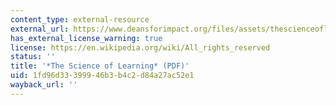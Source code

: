 ```yaml
---
content_type: external-resource
external_url: https://www.deansforimpact.org/files/assets/thescienceoflearning.pdf
has_external_license_warning: true
license: https://en.wikipedia.org/wiki/All_rights_reserved
status: ''
title: '*The Science of Learning* (PDF)'
uid: 1fd96d33-3999-46b3-b4c2-d84a27ac52e1
wayback_url: ''
---
```

